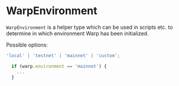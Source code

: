 # WarpEnvironment

`WarpEnvironment` is a helper type which can be used in scripts etc. to determine in which environment Warp has been initialized.

Possible options:

```typescript
'local' | 'testnet' | 'mainnet' | 'custom';
```

```typescript
  if (warp.environment == 'mainnet') {
    ...
  }
```